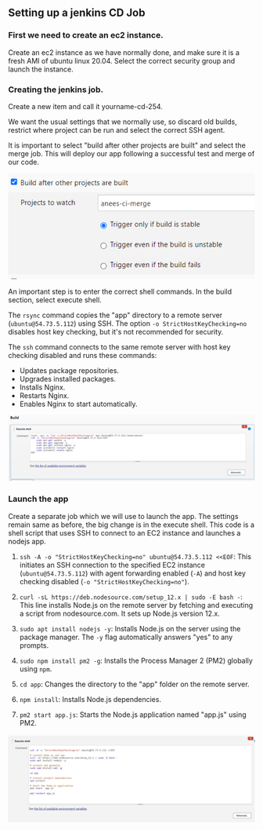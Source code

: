 ## Setting up a jenkins CD Job

### First we need to create an ec2 instance.

Create an ec2 instance as we have normally done, and make sure it is a fresh AMI of ubuntu linux 20.04. Select the correct security group and launch the instance.

### Creating the jenkins job.

Create a new item and call it yourname-cd-254.

We want the usual settings that we normally use, so discard old builds, restrict where project can be run and select the correct SSH agent. 

It is important to select "build after other projects are built" and select the merge job. This will deploy our app following a successful test and merge of our code.

![](build_triggers2.PNG)

An important step is to enter the correct shell commands. In the build section, select execute shell. 

 The `rsync` command copies the "app" directory to a remote server (`ubuntu@54.73.5.112`) using SSH. The option `-o StrictHostKeyChecking=no` disables host key checking, but it's not recommended for security.

The `ssh` command connects to the same remote server with host key checking disabled and runs these commands:
   - Updates package repositories.
   - Upgrades installed packages.
   - Installs Nginx.
   - Restarts Nginx.
   - Enables Nginx to start automatically.

![](execute_ssh.PNG)


### Launch the app

Create a separate job which we will use to launch the app. The settings remain same as before, the big change is in the execute shell.
This code is a shell script that uses SSH to connect to an EC2 instance and launches a nodejs app.

1. `ssh -A -o "StrictHostKeyChecking=no" ubuntu@54.73.5.112 <<EOF`: This initiates an SSH connection to the specified EC2 instance (`ubuntu@54.73.5.112`) with agent forwarding enabled (`-A`) and host key checking disabled (`-o "StrictHostKeyChecking=no"`). 

2. `curl -sL https://deb.nodesource.com/setup_12.x | sudo -E bash -`: This line installs Node.js on the remote server by fetching and executing a script from nodesource.com. It sets up Node.js version 12.x.

3. `sudo apt install nodejs -y`: Installs Node.js on the server using the package manager. The `-y` flag automatically answers "yes" to any prompts.

4. `sudo npm install pm2 -g`: Installs the Process Manager 2 (PM2) globally using `npm`.

5. `cd app`: Changes the directory to the "app" folder on the remote server.

6. `npm install`: Installs Node.js dependencies.

7. `pm2 start app.js`: Starts the Node.js application named "app.js" using PM2.


![](execute_app.PNG)